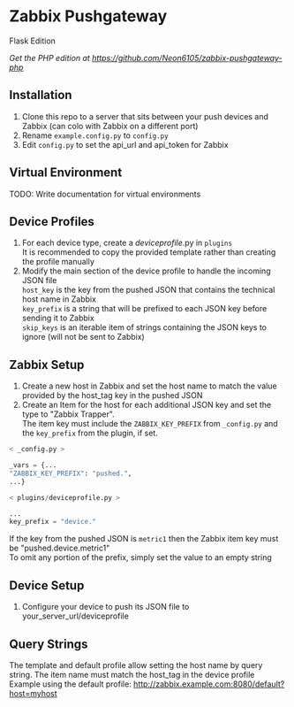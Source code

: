 # Zabbix Pushgateway
Flask Edition

_Get the PHP edition at https://github.com/Neon6105/zabbix-pushgateway-php_
  
## Installation
1. Clone this repo to a server that sits between your push devices and Zabbix (can colo with Zabbix on a different port)  
1. Rename `example.config.py` to `config.py`  
1. Edit `config.py` to set the api_url and api_token for Zabbix

## Virtual Environment
TODO: Write documentation for virtual environments  

## Device Profiles
1. For each device type, create a _deviceprofile_.py in `plugins`  
   It is recommended to copy the provided template rather than creating the profile manually  
1. Modify the main section of the device profile to handle the incoming JSON file  
`host_key` is the key from the pushed JSON that contains the technical host name in Zabbix  
`key_prefix` is a string that will be prefixed to each JSON key before sending it to Zabbix  
`skip_keys` is an iterable item of strings containing the JSON keys to ignore (will not be sent to Zabbix)  

## Zabbix Setup
1. Create a new host in Zabbix and set the host name to match the value provided by the host_tag key in the pushed JSON  
1. Create an Item for the host for each additional JSON key and set the type to "Zabbix Trapper".  
The item key must include the `ZABBIX_KEY_PREFIX` from `_config.py` and the `key_prefix` from the plugin, if set.  
```python
< _config.py >

_vars = {...
"ZABBIX_KEY_PREFIX": "pushed.",
...}
```
```python
< plugins/deviceprofile.py >

...
key_prefix = "device."
```
If the key from the pushed JSON is `metric1` then the Zabbix item key must be "pushed.device.metric1"  
To omit any portion of the prefix, simply set the value to an empty string  

## Device Setup
1. Configure your device to push its JSON file to your_server_url/deviceprofile

## Query Strings
The template and default profile allow setting the host name by query string. The item name must match the host_tag in the device profile  
Example using the default profile: http://zabbix.example.com:8080/default?host=myhost
